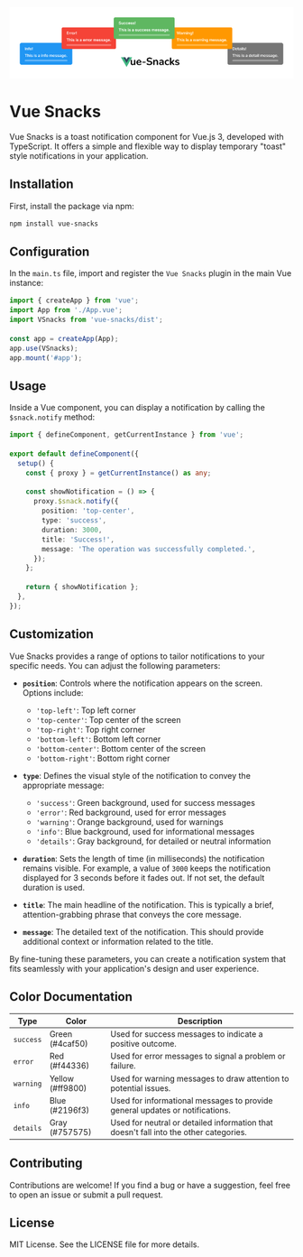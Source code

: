 ![Cover](https://github.com/KlaytonJr/vue-snacks/blob/main/src/assets/vue-snacks-cover.jpg?raw=true)

# Vue Snacks

Vue Snacks is a toast notification component for Vue.js 3, developed with TypeScript. It offers a simple and flexible way to display temporary "toast" style notifications in your application.

## Installation

First, install the package via npm:

```bash
npm install vue-snacks
```

## Configuration

In the `main.ts` file, import and register the `Vue Snacks` plugin in the main Vue instance:

```ts
import { createApp } from 'vue';
import App from './App.vue';
import VSnacks from 'vue-snacks/dist';

const app = createApp(App);
app.use(VSnacks);
app.mount('#app');
```

## Usage

Inside a Vue component, you can display a notification by calling the `$snack.notify` method:

```ts
import { defineComponent, getCurrentInstance } from 'vue';

export default defineComponent({
  setup() {
    const { proxy } = getCurrentInstance() as any;

    const showNotification = () => {
      proxy.$snack.notify({
        position: 'top-center',
        type: 'success',
        duration: 3000,
        title: 'Success!',
        message: 'The operation was successfully completed.',
      });
    };

    return { showNotification };
  },
});
```

## Customization

Vue Snacks provides a range of options to tailor notifications to your specific needs. You can adjust the following parameters:

- **`position`**: Controls where the notification appears on the screen. Options include:
  - `'top-left'`: Top left corner
  - `'top-center'`: Top center of the screen
  - `'top-right'`: Top right corner
  - `'bottom-left'`: Bottom left corner
  - `'bottom-center'`: Bottom center of the screen
  - `'bottom-right'`: Bottom right corner

- **`type`**: Defines the visual style of the notification to convey the appropriate message:
  - `'success'`: Green background, used for success messages
  - `'error'`: Red background, used for error messages
  - `'warning'`: Orange background, used for warnings
  - `'info'`: Blue background, used for informational messages
  - `'details'`: Gray background, for detailed or neutral information

- **`duration`**: Sets the length of time (in milliseconds) the notification remains visible. For example, a value of `3000` keeps the notification displayed for 3 seconds before it fades out. If not set, the default duration is used.

- **`title`**: The main headline of the notification. This is typically a brief, attention-grabbing phrase that conveys the core message.

- **`message`**: The detailed text of the notification. This should provide additional context or information related to the title.

By fine-tuning these parameters, you can create a notification system that fits seamlessly with your application's design and user experience.

## Color Documentation

| **Type**   | **Color**  | **Description**            |
|------------|------------|----------------------------|
| `success`  | Green (#4caf50)  | Used for success messages to indicate a positive outcome. |
| `error`    | Red (#f44336)    | Used for error messages to signal a problem or failure.   |
| `warning`  | Yellow (#ff9800) | Used for warning messages to draw attention to potential issues. |
| `info`     | Blue (#2196f3)   | Used for informational messages to provide general updates or notifications. |
| `details`  | Gray (#757575)   | Used for neutral or detailed information that doesn't fall into the other categories. |

## Contributing

Contributions are welcome! If you find a bug or have a suggestion, feel free to open an issue or submit a pull request.

## License

MIT License. See the LICENSE file for more details.
